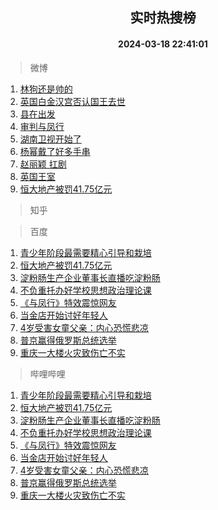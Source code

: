 <div align="center"><h2>实时热搜榜</h2><h4>2024-03-18 22:41:01</h4></div>

> 微博  

1. [林狗还是帅的](https://s.weibo.com/weibo?q=%E6%9E%97%E7%8B%97%E8%BF%98%E6%98%AF%E5%B8%85%E7%9A%84&t=31&band_rank=1&Refer=top)<br />
2. [英国白金汉宫否认国王去世](https://s.weibo.com/weibo?q=%23%E8%8B%B1%E5%9B%BD%E7%99%BD%E9%87%91%E6%B1%89%E5%AE%AB%E5%90%A6%E8%AE%A4%E5%9B%BD%E7%8E%8B%E5%8E%BB%E4%B8%96%23&t=31&band_rank=2&Refer=top)<br />
3. [县在出发](https://s.weibo.com/weibo?q=%23%E5%8E%BF%E5%9C%A8%E5%87%BA%E5%8F%91%23&t=31&band_rank=3&Refer=top)<br />
4. [审判与凤行](https://s.weibo.com/weibo?q=%E5%AE%A1%E5%88%A4%E4%B8%8E%E5%87%A4%E8%A1%8C&t=31&band_rank=4&Refer=top)<br />
5. [湖南卫视开始了](https://s.weibo.com/weibo?q=%23%E6%B9%96%E5%8D%97%E5%8D%AB%E8%A7%86%E5%BC%80%E5%A7%8B%E4%BA%86%23&t=31&band_rank=5&Refer=top)<br />
6. [杨幂戴了好多手串](https://s.weibo.com/weibo?q=%23%E6%9D%A8%E5%B9%82%E6%88%B4%E4%BA%86%E5%A5%BD%E5%A4%9A%E6%89%8B%E4%B8%B2%23&t=31&band_rank=6&Refer=top)<br />
7. [赵丽颖 扛剧](https://s.weibo.com/weibo?q=%E8%B5%B5%E4%B8%BD%E9%A2%96%20%E6%89%9B%E5%89%A7&t=31&band_rank=7&Refer=top)<br />
8. [英国王室](https://s.weibo.com/weibo?q=%23%E8%8B%B1%E5%9B%BD%E7%8E%8B%E5%AE%A4%23&t=31&band_rank=8&Refer=top)<br />
9. [恒大地产被罚41.75亿元](https://s.weibo.com/weibo?q=%23%E6%81%92%E5%A4%A7%E5%9C%B0%E4%BA%A7%E8%A2%AB%E7%BD%9A41.75%E4%BA%BF%E5%85%83%23&t=31&band_rank=9&Refer=top)<br />

> 知乎  


> 百度  

1. [青少年阶段最需要精心引导和栽培](https://www.baidu.com/s?wd=%E9%9D%92%E5%B0%91%E5%B9%B4%E9%98%B6%E6%AE%B5%E6%9C%80%E9%9C%80%E8%A6%81%E7%B2%BE%E5%BF%83%E5%BC%95%E5%AF%BC%E5%92%8C%E6%A0%BD%E5%9F%B9&sa=fyb_news&rsv_dl=fyb_news)<br />
2. [恒大地产被罚41.75亿元](https://www.baidu.com/s?wd=%E6%81%92%E5%A4%A7%E5%9C%B0%E4%BA%A7%E8%A2%AB%E7%BD%9A41.75%E4%BA%BF%E5%85%83&sa=fyb_news&rsv_dl=fyb_news)<br />
3. [淀粉肠生产企业董事长直播吃淀粉肠](https://www.baidu.com/s?wd=%E6%B7%80%E7%B2%89%E8%82%A0%E7%94%9F%E4%BA%A7%E4%BC%81%E4%B8%9A%E8%91%A3%E4%BA%8B%E9%95%BF%E7%9B%B4%E6%92%AD%E5%90%83%E6%B7%80%E7%B2%89%E8%82%A0&sa=fyb_news&rsv_dl=fyb_news)<br />
4. [不负重托办好学校思想政治理论课](https://www.baidu.com/s?wd=%E4%B8%8D%E8%B4%9F%E9%87%8D%E6%89%98%E5%8A%9E%E5%A5%BD%E5%AD%A6%E6%A0%A1%E6%80%9D%E6%83%B3%E6%94%BF%E6%B2%BB%E7%90%86%E8%AE%BA%E8%AF%BE&sa=fyb_news&rsv_dl=fyb_news)<br />
5. [《与凤行》特效震惊网友](https://www.baidu.com/s?wd=%E3%80%8A%E4%B8%8E%E5%87%A4%E8%A1%8C%E3%80%8B%E7%89%B9%E6%95%88%E9%9C%87%E6%83%8A%E7%BD%91%E5%8F%8B&sa=fyb_news&rsv_dl=fyb_news)<br />
6. [当金店开始讨好年轻人](https://www.baidu.com/s?wd=%E5%BD%93%E9%87%91%E5%BA%97%E5%BC%80%E5%A7%8B%E8%AE%A8%E5%A5%BD%E5%B9%B4%E8%BD%BB%E4%BA%BA&sa=fyb_news&rsv_dl=fyb_news)<br />
7. [4岁受害女童父亲：内心恐慌悲凉](https://www.baidu.com/s?wd=4%E5%B2%81%E5%8F%97%E5%AE%B3%E5%A5%B3%E7%AB%A5%E7%88%B6%E4%BA%B2%EF%BC%9A%E5%86%85%E5%BF%83%E6%81%90%E6%85%8C%E6%82%B2%E5%87%89&sa=fyb_news&rsv_dl=fyb_news)<br />
8. [普京赢得俄罗斯总统选举](https://www.baidu.com/s?wd=%E6%99%AE%E4%BA%AC%E8%B5%A2%E5%BE%97%E4%BF%84%E7%BD%97%E6%96%AF%E6%80%BB%E7%BB%9F%E9%80%89%E4%B8%BE&sa=fyb_news&rsv_dl=fyb_news)<br />
9. [重庆一大楼火灾致伤亡不实](https://www.baidu.com/s?wd=%E9%87%8D%E5%BA%86%E4%B8%80%E5%A4%A7%E6%A5%BC%E7%81%AB%E7%81%BE%E8%87%B4%E4%BC%A4%E4%BA%A1%E4%B8%8D%E5%AE%9E&sa=fyb_news&rsv_dl=fyb_news)<br />

> 哔哩哔哩  

1. [青少年阶段最需要精心引导和栽培](https://www.baidu.com/s?wd=%E9%9D%92%E5%B0%91%E5%B9%B4%E9%98%B6%E6%AE%B5%E6%9C%80%E9%9C%80%E8%A6%81%E7%B2%BE%E5%BF%83%E5%BC%95%E5%AF%BC%E5%92%8C%E6%A0%BD%E5%9F%B9&sa=fyb_news&rsv_dl=fyb_news)<br />
2. [恒大地产被罚41.75亿元](https://www.baidu.com/s?wd=%E6%81%92%E5%A4%A7%E5%9C%B0%E4%BA%A7%E8%A2%AB%E7%BD%9A41.75%E4%BA%BF%E5%85%83&sa=fyb_news&rsv_dl=fyb_news)<br />
3. [淀粉肠生产企业董事长直播吃淀粉肠](https://www.baidu.com/s?wd=%E6%B7%80%E7%B2%89%E8%82%A0%E7%94%9F%E4%BA%A7%E4%BC%81%E4%B8%9A%E8%91%A3%E4%BA%8B%E9%95%BF%E7%9B%B4%E6%92%AD%E5%90%83%E6%B7%80%E7%B2%89%E8%82%A0&sa=fyb_news&rsv_dl=fyb_news)<br />
4. [不负重托办好学校思想政治理论课](https://www.baidu.com/s?wd=%E4%B8%8D%E8%B4%9F%E9%87%8D%E6%89%98%E5%8A%9E%E5%A5%BD%E5%AD%A6%E6%A0%A1%E6%80%9D%E6%83%B3%E6%94%BF%E6%B2%BB%E7%90%86%E8%AE%BA%E8%AF%BE&sa=fyb_news&rsv_dl=fyb_news)<br />
5. [《与凤行》特效震惊网友](https://www.baidu.com/s?wd=%E3%80%8A%E4%B8%8E%E5%87%A4%E8%A1%8C%E3%80%8B%E7%89%B9%E6%95%88%E9%9C%87%E6%83%8A%E7%BD%91%E5%8F%8B&sa=fyb_news&rsv_dl=fyb_news)<br />
6. [当金店开始讨好年轻人](https://www.baidu.com/s?wd=%E5%BD%93%E9%87%91%E5%BA%97%E5%BC%80%E5%A7%8B%E8%AE%A8%E5%A5%BD%E5%B9%B4%E8%BD%BB%E4%BA%BA&sa=fyb_news&rsv_dl=fyb_news)<br />
7. [4岁受害女童父亲：内心恐慌悲凉](https://www.baidu.com/s?wd=4%E5%B2%81%E5%8F%97%E5%AE%B3%E5%A5%B3%E7%AB%A5%E7%88%B6%E4%BA%B2%EF%BC%9A%E5%86%85%E5%BF%83%E6%81%90%E6%85%8C%E6%82%B2%E5%87%89&sa=fyb_news&rsv_dl=fyb_news)<br />
8. [普京赢得俄罗斯总统选举](https://www.baidu.com/s?wd=%E6%99%AE%E4%BA%AC%E8%B5%A2%E5%BE%97%E4%BF%84%E7%BD%97%E6%96%AF%E6%80%BB%E7%BB%9F%E9%80%89%E4%B8%BE&sa=fyb_news&rsv_dl=fyb_news)<br />
9. [重庆一大楼火灾致伤亡不实](https://www.baidu.com/s?wd=%E9%87%8D%E5%BA%86%E4%B8%80%E5%A4%A7%E6%A5%BC%E7%81%AB%E7%81%BE%E8%87%B4%E4%BC%A4%E4%BA%A1%E4%B8%8D%E5%AE%9E&sa=fyb_news&rsv_dl=fyb_news)<br />

